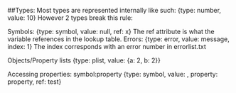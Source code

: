 ##Types:
Most types are represented internally like such:
{type: number, value: 10}
However 2 types break this rule:

Symbols:
{type: symbol, value: null, ref: x}
The ref attribute is what the variable references in the lookup table.
Errors:
{type: error, value: message, index: 1}
The index corresponds with an error number in errorlist.txt

Objects/Property lists
{type: plist, value: {a: 2, b: 2}}

Accessing properties:
symbol:property
{type: symbol, value: , property: property, ref: test}
